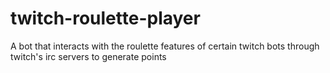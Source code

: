 # twitch-roulette-player
A bot that interacts with the roulette features of certain twitch bots through twitch's irc servers to generate points
